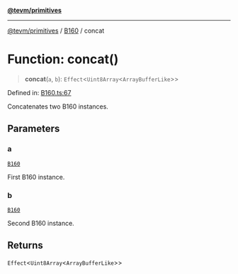 [**@tevm/primitives**](../../../README.md)

***

[@tevm/primitives](../../../globals.md) / [B160](../README.md) / concat

# Function: concat()

> **concat**(`a`, `b`): `Effect`\<`Uint8Array`\<`ArrayBufferLike`\>\>

Defined in: [B160.ts:67](https://github.com/evmts/tevm-monorepo/blob/main/packages/primitives/src/B160.ts#L67)

Concatenates two B160 instances.

## Parameters

### a

[`B160`](../type-aliases/B160.md)

First B160 instance.

### b

[`B160`](../type-aliases/B160.md)

Second B160 instance.

## Returns

`Effect`\<`Uint8Array`\<`ArrayBufferLike`\>\>
